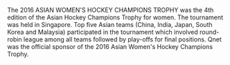 The 2016 ASIAN WOMEN'S HOCKEY CHAMPIONS TROPHY was the 4th edition of the Asian Hockey Champions Trophy for women. The tournament was held in Singapore. Top five Asian teams (China, India, Japan, South Korea and Malaysia) participated in the tournament which involved round-robin league among all teams followed by play-offs for final positions. Qnet was the official sponsor of the 2016 Asian Women's Hockey Champions Trophy.

